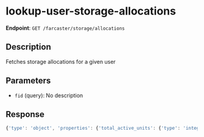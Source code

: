 # lookup-user-storage-allocations

**Endpoint**: `GET /farcaster/storage/allocations`

## Description
Fetches storage allocations for a given user

## Parameters
- `fid` (query): No description

## Response
```typescript
{'type': 'object', 'properties': {'total_active_units': {'type': 'integer', 'examples': [13]}, 'allocations': {'type': 'array', 'items': {'$ref': '#/components/schemas/StorageAllocation'}}}}
```
